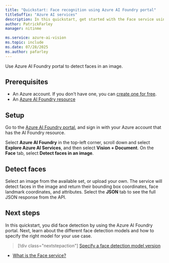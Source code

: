 ```yaml
---
title: "Quickstart: Face recognition using Azure AI Foundry portal"
titleSuffix: "Azure AI services"
description: In this quickstart, get started with the Face service using the Azure AI Foundry portal.
author: PatrickFarley
manager: nitinme

ms.service: azure-ai-vision
ms.topic: include
ms.date: 07/28/2025
ms.author: pafarley
---
```


Use Azure AI Foundry portal to detect faces in an image.

## Prerequisites

* An Azure account. If you don't have one, you can [create one for free](https://azure.microsoft.com/pricing/purchase-options/azure-account?icid=ai-services).
* An [Azure AI Foundry resource](https://ms.portal.azure.com/#view/Microsoft_Azure_ProjectOxford/CognitiveServicesHub/%7E/AIServices)

## Setup 

Go to the [Azure AI Foundry portal](https://ai.azure.com/), and sign in with your Azure account that has the AI Foundry resource.

Select **Azure AI Foundry** in the top-left corner, scroll down and select **Explore Azure AI Services**, and then select **Vision + Document**. On the **Face** tab, select **Detect faces in an image**.

## Detect faces

Select an image from the available set, or upload your own. The service will detect faces in the image and return their bounding box coordinates, face landmark coordinates, and attributes. Select the **JSON** tab to see the full JSON response from the API.



## Next steps

In this quickstart, you did face detection by using the Azure AI Foundry portal. Next, learn about the different face detection models and how to specify the right model for your use case.

> [!div class="nextstepaction"]
> [Specify a face detection model version](../how-to/specify-detection-model.md)

* [What is the Face service?](../overview-identity.md)
